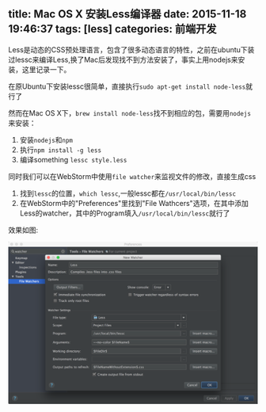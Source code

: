 title: Mac OS X 安装Less编译器
date: 2015-11-18 19:46:37
tags: [less]
categories: 前端开发
---
Less是动态的CSS预处理语言，包含了很多动态语言的特性，之前在ubuntu下装过lessc来编译Less,换了Mac后发现找不到方法安装了，事实上用nodejs来安装，这里记录一下。

<!-- more -->

在原Ubuntu下安装lessc很简单，直接执行`sudo apt-get install node-less`就行了

然而在Mac OS X下，`brew install node-less`找不到相应的包，需要用`nodejs`来安装：

1. 安装`nodejs`和`npm`
2. 执行`npm install -g less`
3. 编译something `lessc style.less`

同时我们可以在WebStorm中使用`file watcher`来监视文件的修改，直接生成css

1. 找到`lessc`的位置，`which lessc`,一般lessc都在`/usr/local/bin/lessc`
2. 在WebStorm中的"Preferences"里找到"File Wathcers"选项，在其中添加Less的watcher，其中的Program填入`/usr/local/bin/lessc`就行了

效果如图:

![filewatcher](/uploads/images/2015/11/18/QQ20151118-0@2x.png)
